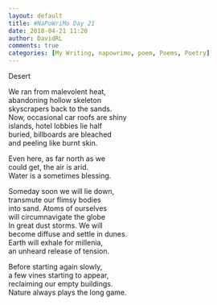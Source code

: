 ```yaml
---  
layout: default  
title: #NaPoWriMo Day 21  
date: 2018-04-21 11:20  
author: DavidRL  
comments: true  
categories: [My Writing, napowrimo, poem, Poems, Poetry]  
---  
```

Desert  
  
We ran from malevolent heat,  
abandoning hollow skeleton  
skyscrapers back to the sands.  
Now, occasional car roofs are shiny  
islands, hotel lobbies lie half  
buried, billboards are bleached  
and peeling like burnt skin.  
  
Even here, as far north as we  
could get, the air is arid.  
Water is a sometimes blessing.  
  
Someday soon we will lie down,  
transmute our flimsy bodies  
into sand. Atoms of ourselves  
will circumnavigate the globe  
In great dust storms. We will  
become diffuse and settle in dunes.  
Earth will exhale for millenia,  
an unheard release of tension.  
  
Before starting again slowly,  
a few vines starting to appear,  
reclaiming our empty buildings.  
Nature always plays the long game.  
  
  
  
  
  